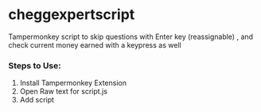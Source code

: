# cheggexpertscript
Tampermonkey script to skip questions with Enter key (reassignable) , and check current money earned with a keypress as well

### Steps to Use:
1. Install Tampermonkey Extension
2. Open Raw text for script.js
3. Add script
